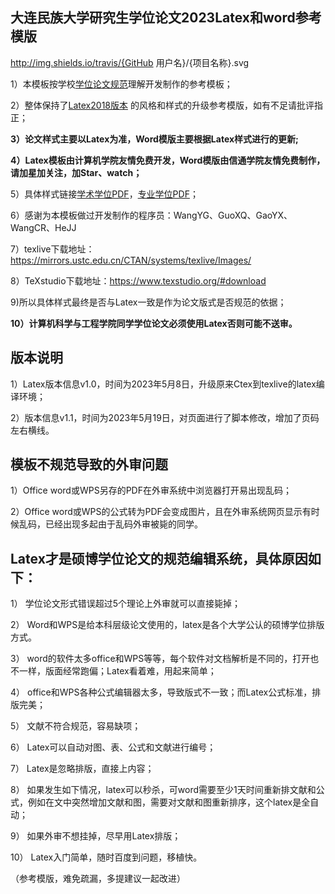 ## 大连民族大学研究生学位论文2023Latex和word参考模版

http://img.shields.io/travis/{GitHub 用户名}/{项目名称}.svg

1）本模板按学校[学位论文规范](https://github.com/neumason/DLNU/blob/main/%E5%8E%86%E5%8F%B2%E7%89%88%E6%9C%AC/%E5%A4%A7%E8%BF%9E%E6%B0%91%E6%97%8F%E5%A4%A7%E5%AD%A6%E5%AD%A6%E4%BD%8D%E8%AE%BA%E6%96%87%E6%92%B0%E5%86%99%E8%A7%84%E8%8C%83-%E4%BF%A1%E9%80%9A20230603.doc)理解开发制作的参考模板；

2）整体保持了[Latex2018版本](https://github.com/neumason/DLNU/tree/main/%E5%8E%86%E5%8F%B2%E7%89%88%E6%9C%AC/%E8%AE%BA%E6%96%87%E6%A8%A1%E6%9D%BF2018v2.0) 的风格和样式的升级参考模版，如有不足请批评指正；

**3）论文样式主要以Latex为准，Word模版主要根据Latex样式进行的更新;**

**4）Latex模板由计算机学院友情免费开发，Word模版由信通学院友情免费制作，请加星加关注，加Star、watch；**

5）具体样式链接[学术学位PDF](https://github.com/neumason/DLNU/blob/main/LATEX%E5%8F%82%E8%80%83%E6%A8%A1%E7%89%88(%E5%AD%A6%E6%9C%AF%E5%AD%A6%E4%BD%8D)/main_file.pdf)，[专业学位PDF](https://github.com/neumason/DLNU/blob/main/LATEX%E5%8F%82%E8%80%83%E6%A8%A1%E7%89%88(%E4%B8%93%E4%B8%9A%E7%A1%95%E5%A3%AB%E5%AD%A6%E4%BD%8D)/main_file.pdf)；

6）感谢为本模板做过开发制作的程序员：WangYG、GuoXQ、GaoYX、WangCR、HeJJ

7）texlive下载地址：https://mirrors.ustc.edu.cn/CTAN/systems/texlive/Images/

8）TeXstudio下载地址：https://www.texstudio.org/#download

9)所以具体样式最终是否与Latex一致是作为论文版式是否规范的依据；

**10）计算机科学与工程学院同学学位论文必须使用Latex否则可能不送审。**

## 版本说明
1）Latex版本信息v1.0，时间为2023年5月8日，升级原来Ctex到texlive的latex编译环境；

2）版本信息v1.1，时间为2023年5月19日，对页面进行了脚本修改，增加了页码左右横线。

## 模板不规范导致的外审问题

1）Office word或WPS另存的PDF在外审系统中浏览器打开易出现乱码；

2）Office word或WPS的公式转为PDF会变成图片，且在外审系统网页显示有时候乱码，已经出现多起由于乱码外审被毙的同学。

## Latex才是硕博学位论文的规范编辑系统，具体原因如下：

1）	学位论文形式错误超过5个理论上外审就可以直接毙掉；

2）	Word和WPS是给本科层级论文使用的，latex是各个大学公认的硕博学位排版方式。

3）	word的软件太多office和WPS等等，每个软件对文档解析是不同的，打开也不一样，版面经常跑偏；Latex看着难，用起来简单；

4）	office和WPS各种公式编辑器太多，导致版式不一致；而Latex公式标准，排版完美；

5）	文献不符合规范，容易缺项；

6）	Latex可以自动对图、表、公式和文献进行编号；

7）	Latex是忽略排版，直接上内容；

8）	如果发生如下情况，latex可以秒杀，可word需要至少1天时间重新排文献和公式，例如在文中突然增加文献和图，需要对文献和图重新排序，这个latex是全自动；

9）	如果外审不想挂掉，尽早用Latex排版；

10）	Latex入门简单，随时百度到问题，移植快。

（参考模版，难免疏漏，多提建议一起改进）
